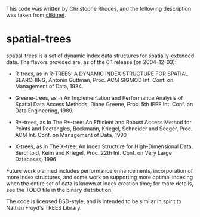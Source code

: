 This code was written by Christophe Rhodes, and the following
description was taken from
[cliki.net](http://www.cliki.net/spatial-trees).

spatial-trees
=============

spatial-trees is a set of dynamic index data structures for
spatially-extended data. The flavors provided are, as of the 0.1
release (on 2004-12-03):

* R-trees, as in R-TREES: A DYNAMIC INDEX STRUCTURE FOR SPATIAL
  SEARCHING, Antonin Guttman, Proc. ACM SIGMOD Int. Conf. on
  Management of Data, 1984.
  
* Greene-trees, as in An Implementation and Performance Analysis of
  Spatial Data Access Methods, Diane Greene, Proc. 5th IEEE
  Int. Conf. on Data Engineering, 1989.
  
* R*-trees, as in The R*-tree: An Efficient and Robust Access Method
  for Points and Rectangles, Beckmann, Kriegel, Schneider and Seeger,
  Proc. ACM Int. Conf. on Management of Data, 1990
  
* X-trees, as in The X-tree: An Index Structure for High-Dimensional
  Data, Berchtold, Keim and Kriegel, Proc. 22th Int. Conf. on Very
  Large Databases, 1996

Future work planned includes performance enhancements, incorporation
of more index structures, and some work on supporting more optimal
indexing when the entire set of data is known at index creation time;
for more details, see the TODO file in the binary distribution.

The code is licensed BSD-style, and is intended to be similar in
spirit to Nathan Froyd's TREES Library.
